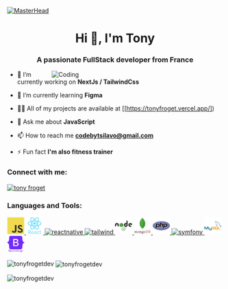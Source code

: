 [![MasterHead](https://repository-images.githubusercontent.com/588181932/e36ec678-7984-4cdd-8e4c-a3932772ff8e)](https://tonyfrogetdev.github.io/portfolio/)


<h1 align="center">Hi 👋, I'm Tony</h1>
<h3 align="center">A passionate FullStack developer from France</h3>

<p align="left"> <img align="right" alt="Coding" width="400" src="https://i.gifer.com/5eKX.gif">

- 🔭 I’m currently working on **NextJs / TailwindCss**

- 🌱 I’m currently learning **Figma**

- 👨‍💻 All of my projects are available at [[https://tonyfroget.vercel.app/])

- 💬 Ask me about **JavaScript**

- 📫 How to reach me **codebytsilavo@gmail.com**

- ⚡ Fun fact **I'm also fitness trainer**

<h3 align="left">Connect with me:</h3>
<p align="left">
<a href="https://linkedin.com/in/tonyfrogetdev/" target="_blank"><img align="center" src="https://raw.githubusercontent.com/rahuldkjain/github-profile-readme-generator/master/src/images/icons/Social/linked-in-alt.svg" alt="tony froget" height="30" width="40" /></a>
</p>

<h3 align="left">Languages and Tools:</h3>
<p align="left"> <a href="https://developer.mozilla.org/en-US/docs/Web/JavaScript" target="_blank" rel="noreferrer"> <img src="https://raw.githubusercontent.com/devicons/devicon/master/icons/javascript/javascript-original.svg" alt="javascript" width="40" height="40"/> </a> <a href="https://reactjs.org/" target="_blank" rel="noreferrer"> <img src="https://raw.githubusercontent.com/devicons/devicon/master/icons/react/react-original-wordmark.svg" alt="react" width="40" height="40"/> </a> <a href="https://reactnative.dev/" target="_blank" rel="noreferrer"> <img src="https://reactnative.dev/img/header_logo.svg" alt="reactnative" width="40" height="40"/> </a> <a href="https://tailwindcss.com/" target="_blank" rel="noreferrer"> <img src="https://www.vectorlogo.zone/logos/tailwindcss/tailwindcss-icon.svg" alt="tailwind" width="40" height="40"/>  <a href="https://nodejs.org" target="_blank" rel="noreferrer"> <img src="https://raw.githubusercontent.com/devicons/devicon/master/icons/nodejs/nodejs-original-wordmark.svg" alt="nodejs" width="40" height="40"/> </a>  <a href="https://www.mongodb.com/" target="_blank" rel="noreferrer"> <img src="https://raw.githubusercontent.com/devicons/devicon/master/icons/mongodb/mongodb-original-wordmark.svg" alt="mongodb" width="40" height="40"/> </a>  <a href="https://www.php.net" target="_blank" rel="noreferrer"> <img src="https://raw.githubusercontent.com/devicons/devicon/master/icons/php/php-original.svg" alt="php" width="40" height="40"/> </a>  <a href="https://symfony.com" target="_blank" rel="noreferrer"> <img src="https://symfony.com/logos/symfony_black_03.svg" alt="symfony" width="40" height="40"/> </a> <a href="https://www.mysql.com/" target="_blank" rel="noreferrer"> <img src="https://raw.githubusercontent.com/devicons/devicon/master/icons/mysql/mysql-original-wordmark.svg" alt="mysql" width="40" height="40"/> </a>  <a href="https://getbootstrap.com" target="_blank" rel="noreferrer"> <img src="https://raw.githubusercontent.com/devicons/devicon/master/icons/bootstrap/bootstrap-plain-wordmark.svg" alt="bootstrap" width="40" height="40"/> </a> </p>

<p><img align="left" src="https://github-readme-stats.vercel.app/api/top-langs?username=tonyfrogetdev&show_icons=true&locale=en&layout=compact" alt="tonyfrogetdev" /></p>

<p>&nbsp;<img align="center" src="https://github-readme-stats.vercel.app/api?username=tonyfrogetdev&show_icons=true&locale=en" alt="tonyfrogetdev" /></p>

<p><img align="center" src="https://github-readme-streak-stats.herokuapp.com/?user=tonyfrogetdev&" alt="tonyfrogetdev" /></p>
